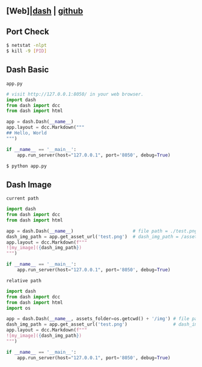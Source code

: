 ## [Web]|[dash](https://dash.plotly.com/) | [github](https://github.com/plotly/dash)

## Port Check
```bash
$ netstat -nlpt
$ kill -9 [PID]
```

## Dash Basic
`app.py`
```python
# visit http://127.0.0.1:8050/ in your web browser.
import dash
from dash import dcc
from dash import html

app = dash.Dash(__name__)
app.layout = dcc.Markdown("""
## Hello, World
""")

if __name__ == '__main__':
    app.run_server(host="127.0.0.1", port='8050', debug=True)
```
```bash
$ python app.py
```

## Dash Image
`current path`
```python
import dash
from dash import dcc
from dash import html

app = dash.Dash(__name__)                      # file path = ./test.png
dash_img_path = app.get_asset_url('test.png')  # dash_img_path = /assets/test.png
app.layout = dcc.Markdown(f"""
![my_image]({dash_img_path})
""")

if __name__ == '__main__':
    app.run_server(host="127.0.0.1", port='8050', debug=True)
```
`relative path`
```python
import dash
from dash import dcc
from dash import html
import os

app = dash.Dash(__name__, assets_folder=os.getcwd() + '/img') # file path = ./img/test.png 
dash_img_path = app.get_asset_url('test.png')                 # dash_img_path = /assets/test.png
app.layout = dcc.Markdown(f"""
![my_image]({dash_img_path})
""")

if __name__ == '__main__':
    app.run_server(host="127.0.0.1", port='8050', debug=True)
```
